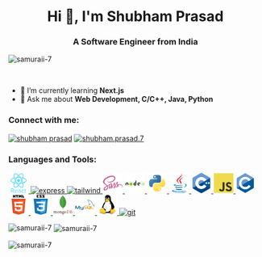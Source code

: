 <h1 align="center">Hi 👋, I'm Shubham Prasad</h1>
<h3 align="center">A Software Engineer from India</h3>

<p align="left">
    <img
        src="https://komarev.com/ghpvc/?username=samuraii-7&label=Profile%20views&color=0e75b6&style=flat"
        alt="samuraii-7"
    />
</p>

<p align="left">
    <a href="https://twitter.com/" target="blank"
        ><img
            src="https://img.shields.io/twitter/follow/?logo=twitter&style=for-the-badge"
            alt=""
    /></a>
</p>

- 🌱 I’m currently learning **Next.js**
- 💬 Ask me about **Web Development, C/C++, Java, Python**

<h3 align="left">Connect with me:</h3>
<p align="left">
    <a
        href="https://www.linkedin.com/in/shubham-prasad-7b486b185/"
        target="blank"
        ><img
            align="center"
            src="https://raw.githubusercontent.com/rahuldkjain/github-profile-readme-generator/master/src/images/icons/Social/linked-in-alt.svg"
            alt="shubham prasad"
            height="30"
            width="40"
    /></a>
    <a href="https://instagram.com/shubham.prasad.7" target="blank"
        ><img
            align="center"
            src="https://raw.githubusercontent.com/rahuldkjain/github-profile-readme-generator/master/src/images/icons/Social/instagram.svg"
            alt="shubham.prasad.7"
            height="30"
            width="40"
    /></a>
</p>

<h3 align="left">Languages and Tools:</h3>
<p align="left">
    <!-- react -->
    <a href="https://reactjs.org/" target="_blank" rel="noreferrer">
        <img
            src="https://raw.githubusercontent.com/devicons/devicon/master/icons/react/react-original-wordmark.svg"
            alt="react"
            width="40"
            height="40"
        />
    </a>
    <!-- expressjs  -->
    <!-- src="https://raw.githubusercontent.com/devicons/devicon/master/icons/express/express-original-wordmark.svg" -->
    <a href="https://expressjs.com" target="_blank" rel="noreferrer">
        <img
            src="https://user-images.githubusercontent.com/25181517/183859966-a3462d8d-1bc7-4880-b353-e2cbed900ed6.png"
            alt="express"
            width="40"
            height="40"
        />
    </a>
    <!-- tailwind -->
    <a href="https://tailwindcss.com/" target="_blank" rel="noreferrer">
        <img
            src="https://www.vectorlogo.zone/logos/tailwindcss/tailwindcss-icon.svg"
            alt="tailwind"
            width="40"
            height="40"
        />
    </a>
    <!-- sass -->
    <a href="https://sass-lang.com" target="_blank" rel="noreferrer">
        <img
            src="https://raw.githubusercontent.com/devicons/devicon/master/icons/sass/sass-original.svg"
            alt="sass"
            width="40"
            height="40"
        />
    </a>
    <!-- nodejs -->
    <a href="https://nodejs.org" target="_blank" rel="noreferrer">
        <img
            src="https://raw.githubusercontent.com/devicons/devicon/master/icons/nodejs/nodejs-original-wordmark.svg"
            alt="nodejs"
            width="40"
            height="40"
        />
    </a>
    <!-- Python -->
    <a href="https://www.python.org" target="_blank" rel="noreferrer">
        <img
            src="https://raw.githubusercontent.com/devicons/devicon/master/icons/python/python-original.svg"
            alt="python"
            width="40"
            height="40"
        />
    </a>
    <!-- java -->
    <a href="https://www.java.com" target="_blank" rel="noreferrer">
        <img
            src="https://raw.githubusercontent.com/devicons/devicon/master/icons/java/java-original.svg"
            alt="java"
            width="40"
            height="40"
        />
    </a>
    <!-- cpp  -->
    <a href="https://www.w3schools.com/cpp/" target="_blank" rel="noreferrer">
        <img
            src="https://raw.githubusercontent.com/devicons/devicon/master/icons/cplusplus/cplusplus-original.svg"
            alt="cplusplus"
            width="40"
            height="40"
        />
    </a>
    <!-- javascript -->
    <a
        href="https://developer.mozilla.org/en-US/docs/Web/JavaScript"
        target="_blank"
        rel="noreferrer"
    >
        <img
            src="https://raw.githubusercontent.com/devicons/devicon/master/icons/javascript/javascript-original.svg"
            alt="javascript"
            width="40"
            height="40"
        />
    </a>
    <!-- c  -->
    <a href="https://www.cprogramming.com/" target="_blank" rel="noreferrer">
        <img
            src="https://raw.githubusercontent.com/devicons/devicon/master/icons/c/c-original.svg"
            alt="c"
            width="40"
            height="40"
        />
    </a>
    <!-- html  -->
    <a href="https://www.w3.org/html/" target="_blank" rel="noreferrer">
        <img
            src="https://raw.githubusercontent.com/devicons/devicon/master/icons/html5/html5-original-wordmark.svg"
            alt="html5"
            width="40"
            height="40"
        />
    </a>
    <!-- css  -->
    <a href="https://www.w3schools.com/css/" target="_blank" rel="noreferrer">
        <img
            src="https://raw.githubusercontent.com/devicons/devicon/master/icons/css3/css3-original-wordmark.svg"
            alt="css3"
            width="40"
            height="40"
        />
    </a>
    <!-- mongodb -->
    <a href="https://www.mongodb.com/" target="_blank" rel="noreferrer">
        <img
            src="https://raw.githubusercontent.com/devicons/devicon/master/icons/mongodb/mongodb-original-wordmark.svg"
            alt="mongodb"
            width="40"
            height="40"
        />
    </a>
    <!-- mysql -->
    <a href="https://www.mysql.com/" target="_blank" rel="noreferrer">
        <img
            src="https://raw.githubusercontent.com/devicons/devicon/master/icons/mysql/mysql-original-wordmark.svg"
            alt="mysql"
            width="40"
            height="40"
        />
    </a>
    <!-- linux -->
    <a href="https://www.linux.org/" target="_blank" rel="noreferrer">
        <img
            src="https://raw.githubusercontent.com/devicons/devicon/master/icons/linux/linux-original.svg"
            alt="linux"
            width="40"
            height="40"
        />
    </a>
    <!-- git  -->
    <a href="https://git-scm.com/" target="_blank" rel="noreferrer">
        <img
            src="https://www.vectorlogo.zone/logos/git-scm/git-scm-icon.svg"
            alt="git"
            width="40"
            height="40"
        />
    </a>
</p>

<p><img align="left" src="https://github-readme-stats.vercel.app/api/top-langs?username=samuraii-7&show_icons=true&locale=en&layout=compact" alt="samuraii-7" /></p>

<p>&nbsp;<img align="center" src="https://github-readme-stats.vercel.app/api?username=samuraii-7&show_icons=true&locale=en" alt="samuraii-7" /></p>

<p>
    <img
        align="center"
        src="https://github-readme-streak-stats.herokuapp.com/?user=samuraii-7&"
        alt="samuraii-7"
    />
</p>

